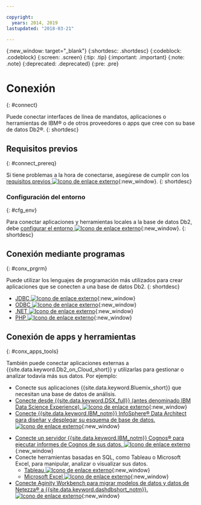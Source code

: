 ```yaml
---

copyright:
  years: 2014, 2019
lastupdated: "2018-03-21"

---
```


<!-- Attribute definitions --> 
{:new_window: target="_blank"}
{:shortdesc: .shortdesc}
{:codeblock: .codeblock}
{:screen: .screen}
{:tip: .tip}
{:important: .important}
{:note: .note}
{:deprecated: .deprecated}
{:pre: .pre}

# Conexión
{: #connect}

Puede conectar interfaces de línea de mandatos, aplicaciones o herramientas de IBM® o de otros proveedores o apps que cree con su base de datos Db2®. 
{: shortdesc}

## Requisitos previos
{: #connect_prereq}

Si tiene problemas a la hora de conectarse, asegúrese de cumplir con los [requisitos previos ![Icono de enlace externo](../../icons/launch-glyph.svg "Icono de enlace externo")](https://www.ibm.com/support/knowledgecenter/SS6NHC/com.ibm.swg.im.dashdb.doc/connecting/connecting_applications_to_dashdb_database.html){:new_window}.
{: shortdesc}

### Configuración del entorno
{: #cfg_env}

Para conectar aplicaciones y herramientas locales a la base de datos Db2, debe [configurar el entorno ![Icono de enlace externo](../../icons/launch-glyph.svg "Icono de enlace externo")](https://www.ibm.com/support/knowledgecenter/SS6NHC/com.ibm.swg.im.dashdb.doc/connecting/connect_driver_package_config.html){:new_window}. 
{: shortdesc}

## Conexión mediante programas
{: #conx_prgrm}

Puede utilizar los lenguajes de programación más utilizados para crear aplicaciones que se conecten a una base de datos Db2.
{: shortdesc}

<!--* [Java ![External link icon](../../icons/launch-glyph.svg "External link icon"){}{:new_window} -->
* [JDBC ![Icono de enlace externo](../../icons/launch-glyph.svg "Icono de enlace externo")](https://www.ibm.com/support/knowledgecenter/SS6NHC/com.ibm.swg.im.dashdb.doc/connecting/connect_connecting_jdbc_applications.html){:new_window}
* [ODBC ![Icono de enlace externo](../../icons/launch-glyph.svg "Icono de enlace externo")](https://www.ibm.com/support/knowledgecenter/SS6NHC/com.ibm.swg.im.dashdb.doc/connecting/connect_connecting_cli_and_odbc_applications.html){:new_window}
* [.NET ![Icono de enlace externo](../../icons/launch-glyph.svg "Icono de enlace externo")](https://www.ibm.com/support/knowledgecenter/SS6NHC/com.ibm.swg.im.dashdb.doc/connecting/connect_connecting__net_applications.html){:new_window}
* [PHP ![Icono de enlace externo](../../icons/launch-glyph.svg "Icono de enlace externo")](https://www.ibm.com/support/knowledgecenter/SS6NHC/com.ibm.swg.im.dashdb.doc/connecting/connect_connecting_php.html){:new_window}

## Conexión de apps y herramientas
{: #conx_apps_tools}

También puede conectar aplicaciones externas a {{site.data.keyword.Db2_on_Cloud_short}} y utilizarlas para gestionar o analizar todavía más sus datos. Por ejemplo:
   * Conecte sus aplicaciones {{site.data.keyword.Bluemix_short}} que necesitan una base de datos de análisis.
   * [Conecte desde {{site.data.keyword.DSX_full}} (antes denominado IBM Data Science Experience). ![Icono de enlace externo](../../icons/launch-glyph.svg "Icono de enlace externo")](https://datascience.ibm.com/docs/content/manage-data/create-conn.html?context=analytics&linkInPage=true){:new_window}
   * [Conecte {{site.data.keyword.IBM_notm}} InfoSphere® Data Architect para diseñar y desplegar su esquema de base de datos. ![Icono de enlace externo](../../icons/launch-glyph.svg "Icono de enlace externo")](https://www.ibm.com/support/knowledgecenter/SS6NHC/com.ibm.swg.im.dashdb.doc/connecting/connect_connecting_ibm_data_architect.html){:new_window}
<!--   * Connect Esri ArcGIS to perform geospatial analytics and map publishing with your data. -->
   * [Conecte un servidor {{site.data.keyword.IBM_notm}} Cognos® para ejecutar informes de Cognos de sus datos. ![Icono de enlace externo](../../icons/launch-glyph.svg "Icono de enlace externo")](https://www.ibm.com/support/knowledgecenter/SS6NHC/com.ibm.swg.im.dashdb.doc/connecting/connect_connecting_cognos.html){:new_window}
   * Conecte herramientas basadas en SQL, como Tableau o Microsoft Excel, para manipular, analizar o visualizar sus datos. 
       * [Tableau ![Icono de enlace externo](../../icons/launch-glyph.svg "Icono de enlace externo")](https://www.ibm.com/support/knowledgecenter/SS6NHC/com.ibm.swg.im.dashdb.doc/connecting/connect_connecting_tableau.html){:new_window}
       * [Microsoft Excel ![Icono de enlace externo](../../icons/launch-glyph.svg "Icono de enlace externo")](https://www.ibm.com/support/knowledgecenter/SS6NHC/com.ibm.swg.im.dashdb.doc/connecting/connect_connecting_excel.html){:new_window}
   * [Conecte Aginity Workbench para migrar modelos de datos y datos de Netezza® a {{site.data.keyword.dashdbshort_notm}}. ![Icono de enlace externo](../../icons/launch-glyph.svg "Icono de enlace externo")](https://www.ibm.com/support/knowledgecenter/SS6NHC/com.ibm.swg.im.dashdb.doc/connecting/connect_connecting_aginity.html){:new_window}
